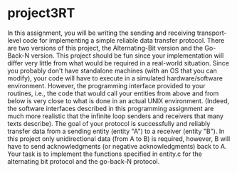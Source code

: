 # project3RT
In this assignment, you will be writing the sending and receiving transport-level code for implementing a simple reliable data transfer protocol. There are two versions of this project, the Alternating-Bit version and the Go-Back-N version. This project should be fun since your implementation will differ very little from what would be required in a real-world situation.  Since you probably don't have standalone machines (with an OS that you can modify), your code will have to execute in a simulated hardware/software environment. However, the programming interface provided to your routines, i.e., the code that would call your entities from above and from below is very close to what is done in an actual UNIX environment. (Indeed, the software interfaces described in this programming assignment are much more realistic that the infinite loop senders and receivers that many texts describe).  The goal of your protocol is successfully and reliably transfer data from a sending entity (entity "A") to a receiver (entity "B"). In this project only unidirectional data (from A to B) is required, however, B will have to send acknowledgments (or negative acknowledgments) back to A. Your task is to implement the functions specified in entity.c for the alternating bit protocol and the go-back-N protocol.
